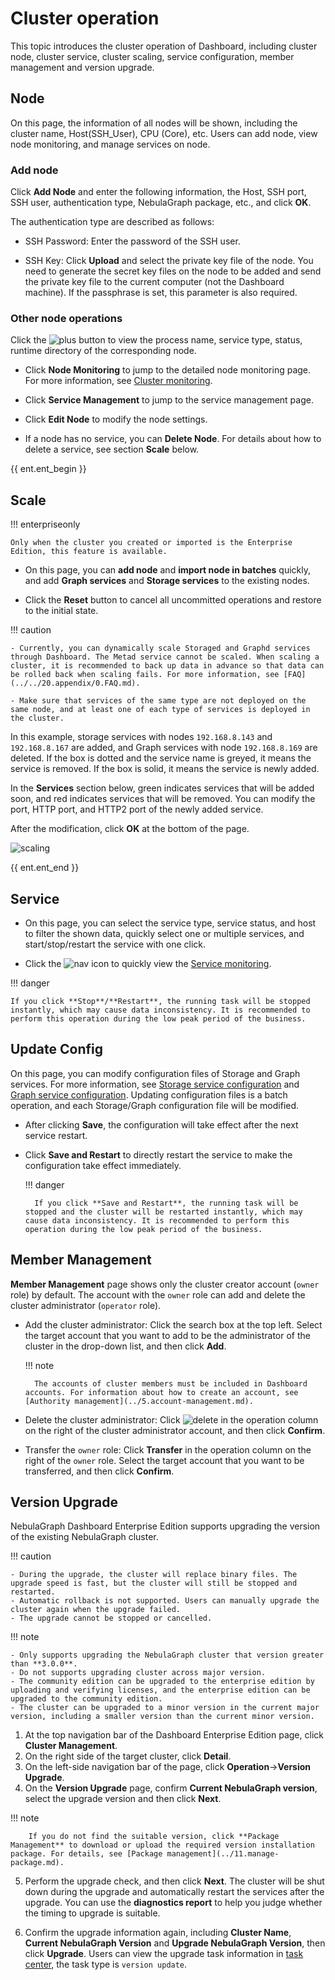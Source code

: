 # Cluster operation

This topic introduces the cluster operation of Dashboard, including cluster node, cluster service, cluster scaling, service configuration, member management and version upgrade.

## Node

On this page, the information of all nodes will be shown, including the cluster name, Host(SSH_User), CPU (Core), etc. Users can add node, view node monitoring, and manage services on node.

### Add node

Click **Add Node** and enter the following information, the Host, SSH port, SSH user, authentication type, NebulaGraph package, etc., and click **OK**.

The authentication type are described as follows:

- SSH Password: Enter the password of the SSH user.

- SSH Key: Click **Upload** and select the private key file of the node. You need to generate the secret key files on the node to be added and send the private key file to the current computer (not the Dashboard machine). If the passphrase is set, this parameter is also required.

### Other node operations

Click the ![plus](https://docs-cdn.nebula-graph.com.cn/figures/Plus.png) button to view the process name, service type, status, runtime directory of the corresponding node.

- Click **Node Monitoring** to jump to the detailed node monitoring page. For more information, see [Cluster monitoring](../4.cluster-operator/2.monitor.md).

- Click **Service Management** to jump to the service management page.

- Click **Edit Node** to modify the node settings.
  
- If a node has no service, you can **Delete Node**. For details about how to delete a service, see section **Scale** below.

{{ ent.ent_begin }}    

## Scale

!!! enterpriseonly 

    Only when the cluster you created or imported is the Enterprise Edition, this feature is available.

- On this page, you can **add node** and **import node in batches** quickly, and add **Graph services** and **Storage services** to the existing nodes.

- Click the **Reset** button to cancel all uncommitted operations and restore to the initial state.

!!! caution

    - Currently, you can dynamically scale Storaged and Graphd services through Dashboard. The Metad service cannot be scaled. When scaling a cluster, it is recommended to back up data in advance so that data can be rolled back when scaling fails. For more information, see [FAQ](../../20.appendix/0.FAQ.md).

    - Make sure that services of the same type are not deployed on the same node, and at least one of each type of services is deployed in the cluster.

In this example, storage services with nodes `192.168.8.143` and `192.168.8.167` are added, and Graph services with node `192.168.8.169` are deleted. If the box is dotted and the service name is greyed, it means the service is removed. If the box is solid, it means the service is newly added.

In the **Services** section below, green indicates services that will be added soon, and red indicates services that will be removed. You can modify the port, HTTP port, and HTTP2 port of the newly added service.

After the modification, click **OK** at the bottom of the page.

![scaling](https://docs-cdn.nebula-graph.com.cn/figures/scaling-ds-2022_4-14_en.png)

{{ ent.ent_end }}

## Service

- On this page, you can select the service type, service status, and host to filter the shown data, quickly select one or multiple services, and start/stop/restart the service with one click.

- Click the ![nav](https://docs-cdn.nebula-graph.com.cn/figures/nav-dashboard.png) icon to quickly view the [Service monitoring](../4.cluster-operator/2.monitor.md).

!!! danger

    If you click **Stop**/**Restart**, the running task will be stopped instantly, which may cause data inconsistency. It is recommended to perform this operation during the low peak period of the business.

## Update Config

On this page, you can modify configuration files of Storage and Graph services. For more information, see [Storage service configuration](../../5.configurations-and-logs/1.configurations/4.storage-config.md) and [Graph service configuration](../../5.configurations-and-logs/1.configurations/3.graph-config.md). Updating configuration files is a batch operation, and each Storage/Graph configuration file will be modified.

- After clicking **Save**, the configuration will take effect after the next service restart.

- Click **Save and Restart** to directly restart the service to make the configuration take effect immediately.

  !!! danger

        If you click **Save and Restart**, the running task will be stopped and the cluster will be restarted instantly, which may cause data inconsistency. It is recommended to perform this operation during the low peak period of the business.

## Member Management

**Member Management** page shows only the cluster creator account (`owner` role) by default. The account with the `owner` role can add and delete the cluster administrator (`operator` role).

- Add the cluster administrator: Click the search box at the top left. Select the target account that you want to add to be the administrator of the cluster in the drop-down list, and then click **Add**.

  !!! note

        The accounts of cluster members must be included in Dashboard accounts. For information about how to create an account, see [Authority management](../5.account-management.md).

- Delete the cluster administrator: Click ![delete](https://docs-cdn.nebula-graph.com.cn/figures/alert_delete.png) in the operation column on the right of the cluster administrator account, and then click **Confirm**.

- Transfer the `owner` role: Click **Transfer** in the operation column on the right of the `owner` role. Select the target account that you want to be transferred, and then click **Confirm**.

## Version Upgrade

NebulaGraph Dashboard Enterprise Edition supports upgrading the version of the existing NebulaGraph cluster.

!!! caution

    - During the upgrade, the cluster will replace binary files. The upgrade speed is fast, but the cluster will still be stopped and restarted.
    - Automatic rollback is not supported. Users can manually upgrade the cluster again when the upgrade failed.
    - The upgrade cannot be stopped or cancelled.

!!! note

    - Only supports upgrading the NebulaGraph cluster that version greater than **3.0.0**.
    - Do not supports upgrading cluster across major version.
    - The community edition can be upgraded to the enterprise edition by uploading and verifying licenses, and the enterprise edition can be upgraded to the community edition.
    - The cluster can be upgraded to a minor version in the current major version, including a smaller version than the current minor version.

1. At the top navigation bar of the Dashboard Enterprise Edition page, click **Cluster Management**.
2. On the right side of the target cluster, click **Detail**.
3. On the left-side navigation bar of the page, click **Operation**->**Version Upgrade**.
4. On the **Version Upgrade** page, confirm **Current NebulaGraph version**, select the upgrade version and then click **Next**.

  !!! note

        If you do not find the suitable version, click **Package Management** to download or upload the required version installation package. For details, see [Package management](../11.manage-package.md).

5. Perform the upgrade check, and then click **Next**.
   The cluster will be shut down during the upgrade and automatically restart the services after the upgrade. You can use the **diagnostics report** to help you judge whether the timing to upgrade is suitable.

6. Confirm the upgrade information again, including **Cluster Name**, **Current NebulaGraph Version** and **Upgrade NebulaGraph Version**, then click **Upgrade**.
   Users can view the upgrade task information in [task center](../10.tasks.md), the task type is `version update`.
